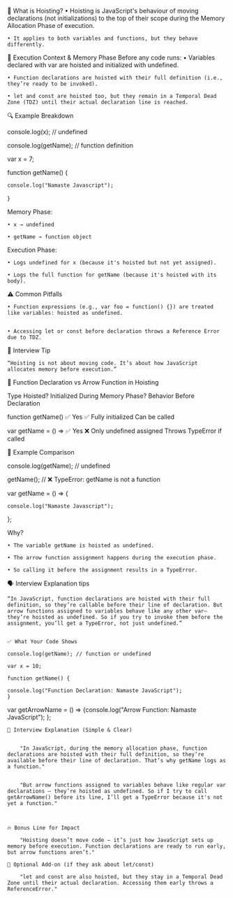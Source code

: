 📌 What is Hoisting?
• Hoisting is JavaScript's behaviour of moving declarations (not initializations) to the top of their scope during the Memory Allocation Phase of execution.

    • It applies to both variables and functions, but they behave differently.

🧠 Execution Context & Memory Phase
Before any code runs:
• Variables declared with var are hoisted and initialized with undefined.

    • Function declarations are hoisted with their full definition (i.e., they’re ready to be invoked).

    • let and const are hoisted too, but they remain in a Temporal Dead Zone (TDZ) until their actual declaration line is reached.

🔍 Example Breakdown

console.log(x); // undefined

console.log(getName); // function definition

var x = 7;

function getName() {

    console.log("Namaste Javascript");

}

Memory Phase:

    • x → undefined

    • getName → function object

Execution Phase:

    • Logs undefined for x (because it's hoisted but not yet assigned).

    • Logs the full function for getName (because it's hoisted with its body).

⚠️ Common Pitfalls

    • Function expressions (e.g., var foo = function() {}) are treated like variables: hoisted as undefined.


    • Accessing let or const before declaration throws a Reference Error due to TDZ.

🧪 Interview Tip

    “Hoisting is not about moving code. It’s about how JavaScript allocates memory before execution.”

🔁 Function Declaration vs Arrow Function in Hoisting

Type Hoisted? Initialized During Memory Phase? Behavior Before Declaration

function getName() ✅ Yes ✅ Fully initialized Can be called

var getName = () => ✅ Yes ❌ Only undefined assigned Throws TypeError if called

🧪 Example Comparison

console.log(getName); // undefined

getName(); // ❌ TypeError: getName is not a function

var getName = () => {

    console.log("Namaste Javascript");

};

Why?

    • The variable getName is hoisted as undefined.

    • The arrow function assignment happens during the execution phase.

    • So calling it before the assignment results in a TypeError.

🗣️ Interview Explanation tips

    “In JavaScript, function declarations are hoisted with their full definition, so they’re callable before their line of declaration. But arrow functions assigned to variables behave like any other var—they’re hoisted as undefined. So if you try to invoke them before the assignment, you’ll get a TypeError, not just undefined.”


    ✅ What Your Code Shows

    console.log(getName); // function or undefined

    var x = 10;

    function getName() {

    console.log("Function Declaration: Namaste JavaScript");
    }



var getArrowName = () => {console.log("Arrow Function: Namaste JavaScript");
};

    🧠 Interview Explanation (Simple & Clear)


        "In JavaScript, during the memory allocation phase, function declarations are hoisted with their full definition, so they’re available before their line of declaration. That’s why getName logs as a function."


        "But arrow functions assigned to variables behave like regular var declarations — they’re hoisted as undefined. So if I try to call getArrowName() before its line, I’ll get a TypeError because it's not yet a function."



    🔥 Bonus Line for Impact

        "Hoisting doesn’t move code — it’s just how JavaScript sets up memory before execution. Function declarations are ready to run early, but arrow functions aren’t."

    🧪 Optional Add-on (if they ask about let/const)

        "let and const are also hoisted, but they stay in a Temporal Dead Zone until their actual declaration. Accessing them early throws a ReferenceError."





